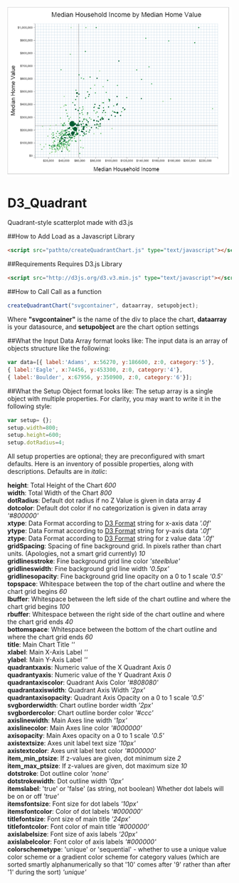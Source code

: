 ![alt text](img/diagram.png "Example Chart Output")

# D3_Quadrant
Quadrant-style scatterplot made with d3.js

##How to Add
Load as a Javascript Library 
```html
<script src="pathto/createQuadrantChart.js" type="text/javascript"></script>
```

##Requirements
Requires D3.js Library
```html
<script src="http://d3js.org/d3.v3.min.js" type="text/javascript"></script>
```

##How to Call
Call as a function 
```javascript
createQuadrantChart("svgcontainer", dataarray, setupobject);
```
Where <b>"svgcontainer"</b> is the name of the div to place the chart, <b>dataarray</b> is your datasource, and <b>setupobject</b> are the chart option settings

##What the Input Data Array format looks like:
The input data is an array of objects structure like the following:
```javascript
var data=[{ label:'Adams', x:56270, y:186600, z:0, category:'5'},
{ label:'Eagle', x:74456, y:453300, z:0, category:'4'},
{ label:'Boulder', x:67956, y:350900, z:0, category:'6'}];
```
##What the Setup Object format looks like:
The setup array is a single object with multiple properties.  For clarity, you may want to write it in the following style:
```javascript
var setup= {};
setup.width=800;
setup.height=600;
setup.dotRadius=4;
```
All setup properties are optional; they are preconfigured with smart defaults.
Here is an inventory of possible properties, along with descriptions.  Defaults are in *italic*:

<b>height</b>: Total Height of the Chart   *600*<br />
<b>width</b>: Total Width of the Chart   *800*<br />
<b>dotRadius</b>: Default dot radius if no Z Value is given in data array   *4*<br />
<b>dotcolor</b>: Default dot color if no categorization is given in data array   *'#800000'*<br />
<b>xtype</b>: Data Format according to <a href="https://github.com/mbostock/d3/wiki/Formatting" >D3 Format</a> string for x-axis data   *'.0f'*<br />
<b>ytype</b>: Data Format according to <a href="https://github.com/mbostock/d3/wiki/Formatting" >D3 Format</a> string for y-axis data   *'.0f'*<br />
<b>ztype</b>: Data Format according to <a href="https://github.com/mbostock/d3/wiki/Formatting" >D3 Format</a> string for z value data   *'.0f'*<br />
<b>gridSpacing</b>: Spacing of fine background grid. In pixels rather than chart units. (Apologies, not a smart grid currently)   *10*<br />
<b>gridlinesstroke</b>: Fine background grid line color   *'steelblue'*<br />
<b>gridlineswidth</b>: Fine background grid line width   *'0.5px'*<br />
<b>gridlinesopacity</b>: Fine background grid line opacity on a 0 to 1 scale   *'0.5'*<br />
<b>topspace</b>: Whitespace between the top of the chart outline and where the chart grid begins   *60*<br />
<b>lbuffer</b>: Whitespace between the left side of the chart outline and where the chart grid begins   *100*<br />
<b>rbuffer</b>: Whitespace between the right side of the chart outline and where the chart grid ends   *40*<br />
<b>bottomspace</b>: Whitespace between the bottom of the chart outline and where the chart grid ends   *60*<br />
<b>title</b>: Main Chart Title   *''*<br />
<b>xlabel</b>: Main X-Axis Label   *''*<br />
<b>ylabel</b>: Main Y-Axis Label   *''*<br />
<b>quadrantxaxis</b>: Numeric value of the X Quadrant Axis   *0*<br />
<b>quadrantyaxis</b>: Numeric value of the Y Quadrant Axis   *0*<br />
<b>quadrantaxiscolor</b>: Quadrant Axis Color   *'#808080'*<br />
<b>quadrantaxiswidth</b>: Quadrant Axis Width   *'2px'*<br />
<b>quadrantaxisopacity</b>: Quadrant Axis Opacity on a 0 to 1 scale   *'0.5'*<br />
<b>svgborderwidth</b>: Chart outline border width   *'2px'*<br />
<b>svgbordercolor</b>: Chart outline border color   *'#ccc'*<br />
<b>axislinewidth</b>: Main Axes line width   *'1px'*<br />
<b>axislinecolor</b>: Main Axes line color   *'#000000'*<br />
<b>axisopacity</b>: Main Axes opacity on a 0 to 1 scale   *'0.5'*<br />
<b>axistextsize</b>: Axes unit label text size   *'10px'*<br />
<b>axistextcolor</b>: Axes unit label text color   *'#000000'*<br />
<b>item_min_ptsize</b>: If z-values are given, dot minimum size   *2*<br />
<b>item_max_ptsize</b>: If z-values are given, dot maximum size   *10*<br />
<b>dotstroke</b>: Dot outline color   *'none'*<br />
<b>dotstrokewidth</b>: Dot outline width   *'0px'*<br />
<b>itemslabel</b>: 'true' or 'false' (as string, not boolean)  Whether dot labels will be on or off   *'true'*<br />
<b>itemsfontsize</b>: Font size for dot labels   *'10px'*<br />
<b>itemsfontcolor</b>: Color of dot labels   *'#000000'*<br />
<b>titlefontsize</b>: Font size of main title   *'24px'*<br />
<b>titlefontcolor</b>: Font color of main title   *'#000000'*<br />
<b>axislabelsize</b>: Font size of axis labels   *'20px'*<br />
<b>axislabelcolor</b>: Font color of axis labels   *'#000000'*<br />
<b>colorschemetype</b>: 'unique' or 'sequential' - whether to use a unique value color scheme or a gradient color scheme for category values (which are sorted smartly alphanumerically so that '10' comes after '9' rather than after '1' during the sort)   *'unique'*<br />



